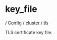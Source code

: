 # key_file

/ [Config](../../../index.md) / [cluster](../../index.md) / [tls](../index.md) 

TLS certificate key file.

